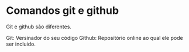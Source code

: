 # Comandos git e github

Git e github são diferentes.

Git: Versinador do seu código
Github: Repositório online ao qual ele pode ser incluido.

